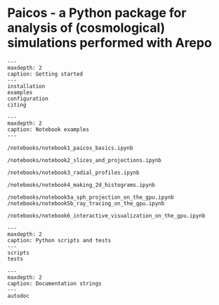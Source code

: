 # Paicos - a Python package for analysis of (cosmological) simulations performed with Arepo

```{toctree}
---
maxdepth: 2
caption: Getting started
---
installation
examples
configuration
citing
```

```{toctree}
---
maxdepth: 2
caption: Notebook examples
---

/notebooks/notebook1_paicos_basics.ipynb

/notebooks/notebook2_slices_and_projections.ipynb

/notebooks/notebook3_radial_profiles.ipynb

/notebooks/notebook4_making_2d_histograms.ipynb

/notebooks/notebook5a_sph_projection_on_the_gpu.ipynb
/notebooks/notebook5b_ray_tracing_on_the_gpu.ipynb

/notebooks/notebook6_interactive_visualization_on_the_gpu.ipynb

```

```{toctree}
---
maxdepth: 2
caption: Python scripts and tests
---
scripts
tests
```

```{toctree}
---
maxdepth: 2
caption: Documentation strings
---
autodoc
```

